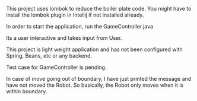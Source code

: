 This project uses lombok to reduce the boiler plate code. You might have to install the lombok plugin in Intellij if not installed already.

In order to start the application, run the GameController.java

Its a user interactive and takes input from User.

This project is light weight application and has not been configured with Spring, Beans, etc or any backend.

Test case for GameController is pending.

In case of move going out of boundary, I have just printed the message and have not moved the Robot. So basically, the Robot only moves when it is within boundary.